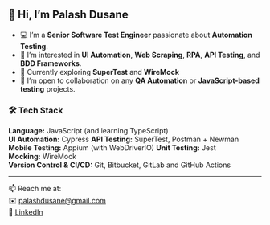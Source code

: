 ## 👋 Hi, I’m Palash Dusane

- 💻 I’m a **Senior Software Test Engineer** passionate about **Automation Testing**.
- 👀 I’m interested in **UI Automation**, **Web Scraping**, **RPA**, **API Testing**, and **BDD Frameworks**.
- 🌱 Currently exploring **SuperTest** and **WireMock**
- 🤝 I’m open to collaboration on any **QA Automation** or **JavaScript-based testing** projects.

### 🛠️ Tech Stack

**Language:** JavaScript (and learning TypeScript)  
**UI Automation:** Cypress
**API Testing:** SuperTest, Postman + Newman  
**Mobile Testing:** Appium (with WebDriverIO) 
**Unit Testing:** Jest  
**Mocking:** WireMock  
**Version Control & CI/CD:** Git, Bitbucket, GitLab and GitHub Actions

---

📫 Reach me at:  
✉️ palashdusane@gmail.com  
🔗 [LinkedIn](https://www.linkedin.com/in/palashdusane/)

<!---
palashdusane/palashdusane is a ✨ special ✨ repository because its `README.md` (this file) appears on your GitHub profile.
You can click the Preview link to take a look at your changes.
--->


